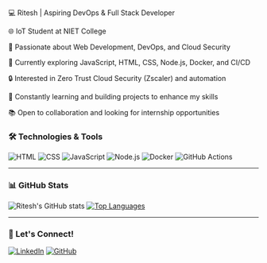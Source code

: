 💻 Ritesh | Aspiring DevOps & Full Stack Developer

🌐 IoT Student at NIET College       

🚀 Passionate about Web Development, DevOps, and Cloud Security    

🔧 Currently exploring JavaScript, HTML, CSS, Node.js, Docker, and CI/CD    

🔒 Interested in Zero Trust Cloud Security (Zscaler) and automation  

🌱 Constantly learning and building projects to enhance my skills    

📚 Open to collaboration and looking for internship opportunities  





### 🛠️ Technologies & Tools
![HTML](https://img.shields.io/badge/HTML-E34F26?style=flat&logo=html5&logoColor=white)
![CSS](https://img.shields.io/badge/CSS-1572B6?style=flat&logo=css3&logoColor=white)
![JavaScript](https://img.shields.io/badge/JavaScript-F7DF1E?style=flat&logo=javascript&logoColor=black)
![Node.js](https://img.shields.io/badge/Node.js-339933?style=flat&logo=node.js&logoColor=white)
![Docker](https://img.shields.io/badge/Docker-2496ED?style=flat&logo=docker&logoColor=white)
![GitHub Actions](https://img.shields.io/badge/GitHub_Actions-2088FF?style=flat&logo=github-actions&logoColor=white)

---

### 📊 GitHub Stats
![Ritesh's GitHub stats](https://github-readme-stats.vercel.app/api?username=ritesh-developer&show_icons=true&theme=radical)
[![Top Languages](https://github-readme-stats.vercel.app/api/top-langs/?username=ritesh-developer&layout=compact&theme=radical)](https://github.com/ritesh-developer)

---

### 🔗 Let's Connect!
[![LinkedIn](https://img.shields.io/badge/LinkedIn-0A66C2?style=flat&logo=linkedin&logoColor=white)](https://www.linkedin.com/in/ritesh123)
[![GitHub](https://img.shields.io/badge/GitHub-171515?style=flat&logo=github&logoColor=white)](https://github.com/ritesh-developer)
  


<!---
ritesh-developer/ritesh-developer is a ✨ special ✨ repository because its `README.md` (this file) appears on your GitHub profile.
You can click the Preview link to take a look at your changes.
--->
